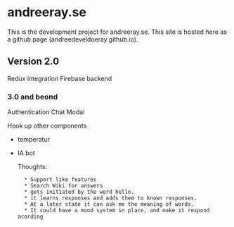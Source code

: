 <!--
@Author: Andreee "DevelDoe" Ray
@Date:   2017-02-18T23:58:38+01:00
@Email:  me@andreeray.se
@Filename: readme.md
@Last modified by:   develdoe
@Last modified time: 2017-03-21T03:31:29+01:00
-->



# andreeray.se 

This is the development project for andreeray.se. This site is hosted here as a github page (andreedeveldoeray.github.io).

## Version 2.0

Redux integration
Firebase backend



### 3.0 and beond

Authentication
Chat
Modal

Hook up other components
 *  temperatur

* IA bot

    Thoughts:

        * Support like features
        * Search Wiki for answers
        * gets initiated by the word hello.
        * it learns responses and adds them to known responses.
        * At a later state it can ask me the meaning of words.
        * It could have a mood system in place, and make it respond acording
